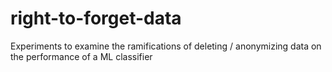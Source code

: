 # right-to-forget-data
Experiments to examine the ramifications of deleting / anonymizing  data on the performance of a ML classifier
